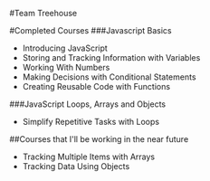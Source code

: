 #Team Treehouse 

#Completed Courses
###Javascript Basics
* Introducing JavaScript
* Storing and Tracking Information with Variables
* Working With Numbers
* Making Decisions with Conditional Statements
* Creating Reusable Code with Functions

###JavaScript Loops, Arrays and Objects
* Simplify Repetitive Tasks with Loops



##Courses that I'll be working in the near future
* Tracking Multiple Items with Arrays
* Tracking Data Using Objects


